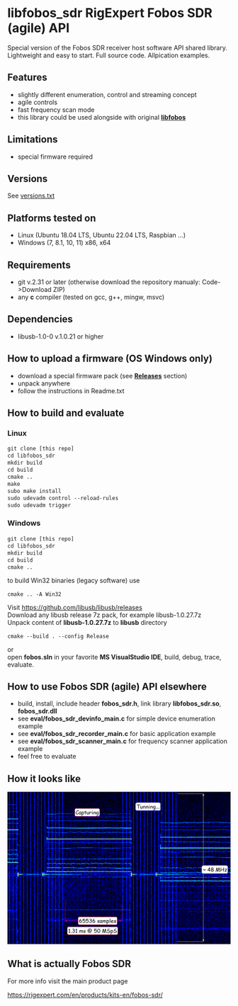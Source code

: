 # libfobos_sdr RigExpert Fobos SDR (agile) API

Special version of the Fobos SDR receiver host software API shared library. Lightweight and easy to start. Full source code. Allpication examples.

## Features

- slightly different enumeration, control and streaming concept
- agile controls
- fast frequency scan mode
- this library could be used alongside with original [**libfobos**](https://github.com/rigexpert/libfobos)

## Limitations

- special firmware required

## Versions

See [versions.txt](versions.txt)

## Platforms tested on

- Linux (Ubuntu 18.04 LTS, Ubuntu 22.04 LTS, Raspbian ...)
- Windows (7, 8.1, 10, 11) x86, x64

## Requirements

- git v.2.31 or later (otherwise download the repository manualy: Code->Download ZIP)
- any **c** compiler (tested on gcc, g++, mingw, msvc) 

## Dependencies

- libusb-1.0-0 v.1.0.21 or higher

## How to upload a firmware (OS Windows only)

- download a special firmware pack (see [**Releases**](https://github.com/rigexpert/libfobos-sdr-agile/releases) section)
- unpack anywhere
- follow the instructions in Readme.txt

## How to build and evaluate

### Linux
```
git clone [this repo]
cd libfobos_sdr
mkdir build
cd build
cmake ..
make
subo make install
sudo udevadm control --reload-rules
sudo udevadm trigger
```
### Windows
```
git clone [this repo]
cd libfobos_sdr
mkdir build
cd build
cmake ..
```
to build Win32 binaries (legacy software) use

```
cmake .. -A Win32
```

Visit https://github.com/libusb/libusb/releases<br />
Download any libusb release 7z pack, for example  libusb-1.0.27.7z<br />
Unpack content of **libusb-1.0.27.7z** to **libusb** directory<br />
```
cmake --build . --config Release
```
or<br />
open **fobos.sln** in your favorite **MS VisualStudio IDE**, build, debug, trace, evaluate.<br />

## How to use Fobos SDR (agile) API elsewhere

- build, install, include header **fobos_sdr.h**, link library **libfobos_sdr.so**, **fobos_sdr.dll**  
- see **eval/fobos_sdr_devinfo_main.c**  for simple device enumeration example
- see **eval/fobos_sdr_recorder_main.c** for basic application example 
- see **eval/fobos_sdr_scanner_main.c** for frequency scanner application example
- feel free to evaluate

## How it looks like

<img src="./showimg/Capture.PNG" scale="100%"/><br />

## What is actually Fobos SDR

For more info visit the main product page

https://rigexpert.com/en/products/kits-en/fobos-sdr/
